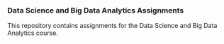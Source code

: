 ### Data Science and Big Data Analytics Assignments

This repository contains assignments for the Data Science and Big Data Analytics course.
